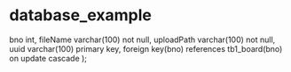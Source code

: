 # database_example

bno int,
fileName varchar(100) not null,
uploadPath varchar(100) not null,
uuid varchar(100) primary key,
foreign key(bno) references tb1_board(bno) on update cascade
);
